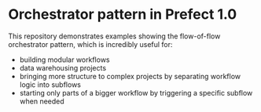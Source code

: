 # Orchestrator pattern in Prefect 1.0
This repository demonstrates examples showing the flow-of-flow orchestrator pattern, which is incredibly useful for:
- building modular workflows
- data warehousing projects
- bringing more structure to complex projects by separating workflow logic into subflows
- starting only parts of a bigger workflow by triggering a specific subflow when needed
